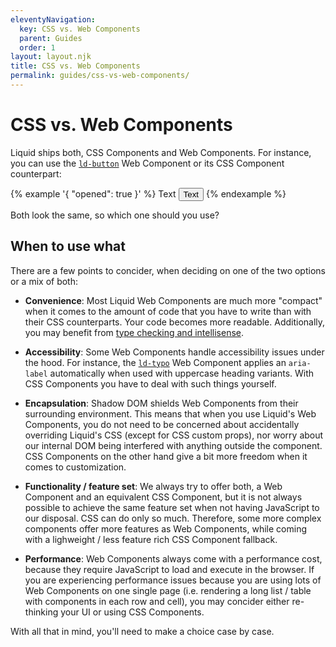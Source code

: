 ```yaml
---
eleventyNavigation:
  key: CSS vs. Web Components
  parent: Guides
  order: 1
layout: layout.njk
title: CSS vs. Web Components
permalink: guides/css-vs-web-components/
---
```


# CSS vs. Web Components

Liquid ships both, CSS Components and Web Components. For instance, you can use the [`ld-button`](components/ld-button/) Web Component or its CSS Component counterpart:

<link rel="stylesheet" href="css_components/ld-button.css">

{% example '{ "opened": true }' %}
<ld-button>Text</ld-button>
<button class="ld-button">Text</button>
{% endexample %}

Both look the same, so which one should you use?

## When to use what

There are a few points to concider, when deciding on one of the two options or a mix of both:

- **Convenience**: Most Liquid Web Components are much more "compact" when it comes to the amount of code that you have to write than with their CSS counterparts. Your code becomes more readable. Additionally, you may benefit from [type checking and intellisense](guides/type-checking-and-intellisense/).

- **Accessibility**: Some Web Components handle accessibility issues under the hood. For instance, the [`ld-typo`](components/ld-typo/) Web Component applies an `aria-label` automatically when used with uppercase heading variants. With CSS Components you have to deal with such things yourself.

- **Encapsulation**: Shadow DOM shields Web Components from their surrounding environment. This means that when you use Liquid's Web Components, you do not need to be concerned about accidentally overriding Liquid's CSS (except for CSS custom props), nor worry about our internal DOM being interfered with anything outside the component. CSS Components on the other hand give a bit more freedom when it comes to customization.

- **Functionality / feature set**: We always try to offer both, a Web Component and an equivalent CSS Component, but it is not always possible to achieve the same feature set when not having JavaScript to our disposal. CSS can do only so much. Therefore, some more complex components offer more features as Web Components, while coming with a lighweight / less feature rich CSS Component fallback. 

- **Performance**: Web Components always come with a performance cost, because they require JavaScript to load and execute in the browser. If you are experiencing performance issues because you are using lots of Web Components on one single page (i.e. rendering a long list / table with components in each row and cell), you may concider either re-thinking your UI or using CSS Components.

With all that in mind, you'll need to make a choice case by case.

<docs-page-nav prev-href="guides/" next-title="Component assets" next-href="guides/component-assets/"></docs-page-nav>
